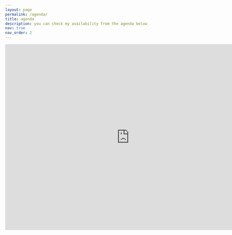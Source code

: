 ```yaml
---
layout: page
permalink: /agenda/
title: agenda
description: you can check my availability from the agenda below
nav: true
nav_order: 2
---
```


<iframe style="map" src="https://calendar.google.com/calendar/embed?height=600&wkst=2&bgcolor=%23ffffff&ctz=Europe%2FIstanbul&showTitle=0&mode=WEEK&showCalendars=0&showTabs=0&showPrint=0&showNav=1&src=MWJjMTBjMzJkNDg0NmQ3NDdjOWU3MjM4OGQyMzQ0MzhjOTgxMGJkYjIzMDc1YmMzMTM1Yzk5MzE2YWU2Y2FkZkBncm91cC5jYWxlbmRhci5nb29nbGUuY29t&src=ZW4udHVya2lzaCNob2xpZGF5QGdyb3VwLnYuY2FsZW5kYXIuZ29vZ2xlLmNvbQ&color=%23C0CA33&color=%230B8043" style="border:solid 1px #777" width="800" height="600" frameborder="0" scrolling="no"></iframe>
